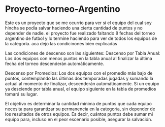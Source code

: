 # Proyecto-torneo-Argentino
Este es un proyecto que se me ocurrio para ver si el equipo del cual soy hincha se podia salvar haciendo una cierta cantidad de puntos y no depender de nadie.
el proyecto fue realizado faltando 8 fechas del torneo argentino de futbol y lo termine haciendo para ver de todos los equipos de la categoría.
aca dejo las condicinones bien explicadas

Las condiciones de descenso son las siguientes:
Descenso por Tabla Anual: Los dos equipos con menos puntos en la tabla anual al
finalizar la última fecha del torneo descenderán automáticamente.

Descenso por Promedios: Los dos equipos con el promedio más bajo de puntos,
contemplando las últimas dos temporadas jugadas y sumando la actual al momento
de finalizar, descenderán automáticamente. Si un equipo ya desciende por tabla
anual, el equipo siguiente en la tabla de promedios tomará su lugar.

El objetivo es determinar la cantidad mínima de puntos que cada equipo necesita
para garantizar su permanencia en la categoría, sin depender de los resultados de otros
equipos. Es decir, cuántos puntos debe sumar mi equipo para, incluso en el peor escenario
posible, asegurar la salvación.
